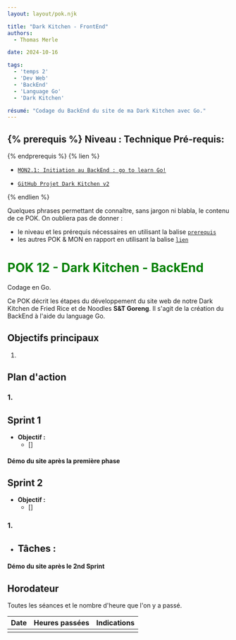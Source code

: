 ```yaml
---
layout: layout/pok.njk

title: "Dark Kitchen - FrontEnd"
authors:
  - Thomas Merle

date: 2024-10-16

tags: 
  - 'temps 2'
  - 'Dev Web'
  - 'BackEnd'
  - 'Language Go'
  - 'Dark Kitchen'

résumé: "Codage du BackEnd du site de ma Dark Kitchen avec Go."
---
```

{% prerequis %}
**Niveau :** Technique
**Pré-requis:**
- 

{% endprerequis %}
{% lien %}

- [`MON2.1: Initiation au BackEnd : go to learn Go!`](https://francoisbrucker.github.io/do-it/promos/2024-2025/Merle-Thomas/mon/temps-2.1/)

- [`GitHub Projet Dark Kitchen v2`](https://github.com/SofianeOuadda/dark-kitchen-v2)

{% endlien %}

Quelques phrases permettant de connaître, sans jargon ni blabla, le contenu de ce POK. On oubliera pas de donner :

- le niveau et les prérequis nécessaires en utilisant la balise [`prerequis`](/cs/contribuer-au-site/#prerequis)
- les autres POK & MON en rapport en utilisant la balise [`lien`](/cs/contribuer-au-site/#lien)

# <span style="color: green">POK 12 - Dark Kitchen - BackEnd
Codage en Go. 

Ce POK décrit les étapes du développement du site web de notre Dark Kitchen de Fried Rice et de Noodles **S&T Goreng**. Il s'agit de la création du BackEnd à l'aide du language Go.

## Objectifs principaux

1. 


## Plan d'action
### 1. 


## Sprint 1
- **Objectif :** 
  - [] 


#### Démo du site après la première phase


## Sprint 2
- **Objectif :** 
  - [] 



### 1. 
- **Tâches** :
  - 


#### Démo du site après le 2nd Sprint


## Horodateur

Toutes les séances et le nombre d'heure que l'on y a passé.

| Date       | Heures passées | Indications                                    |
|------------|----------------|------------------------------------------------|
|       |              |                    |
